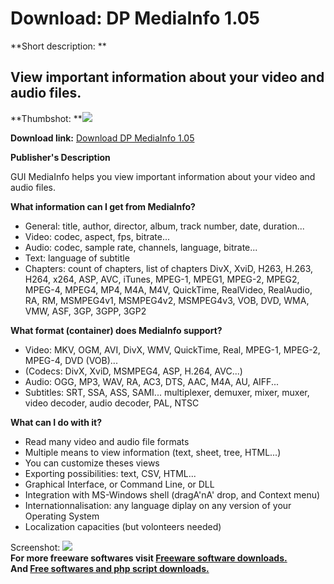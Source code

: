 # Download: DP MediaInfo 1.05

**Short description: **

## View important information about your video and audio files.

  
**Thumbshot: **![](http://www.freewarefiles.com/screenshot/guimediainfo_md.gif)   
  
**Download link:** [Download DP MediaInfo 1.05](http://freesoftwares.boysofts.com/DP-MediaInfo_program_26867.html)  
  

**Publisher's Description**  
  

GUI MediaInfo helps you view important information about your video and audio
files.

**What information can I get from MediaInfo?**

  * General: title, author, director, album, track number, date, duration... 
  * Video: codec, aspect, fps, bitrate... 
  * Audio: codec, sample rate, channels, language, bitrate... 
  * Text: language of subtitle 
  * Chapters: count of chapters, list of chapters 
DivX, XviD, H263, H.263, H264, x264, ASP, AVC, iTunes, MPEG-1, MPEG1, MPEG-2,
MPEG2, MPEG-4, MPEG4, MP4, M4A, M4V, QuickTime, RealVideo, RealAudio, RA, RM,
MSMPEG4v1, MSMPEG4v2, MSMPEG4v3, VOB, DVD, WMA, VMW, ASF, 3GP, 3GPP, 3GP2

**What format (container) does MediaInfo support?**

  * Video: MKV, OGM, AVI, DivX, WMV, QuickTime, Real, MPEG-1, MPEG-2, MPEG-4, DVD (VOB)... 
  * (Codecs: DivX, XviD, MSMPEG4, ASP, H.264, AVC...) 
  * Audio: OGG, MP3, WAV, RA, AC3, DTS, AAC, M4A, AU, AIFF... 
  * Subtitles: SRT, SSA, ASS, SAMI... multiplexer, demuxer, mixer, muxer, video decoder, audio decoder, PAL, NTSC 

**What can I do with it?**

  * Read many video and audio file formats 
  * Multiple means to view information (text, sheet, tree, HTML...) 
  * You can customize theses views 
  * Exporting possibilities: text, CSV, HTML... 
  * Graphical Interface, or Command Line, or DLL 
  * Integration with MS-Windows shell (dragA'nA' drop, and Context menu) 
  * Internationnalisation: any language diplay on any version of your Operating System 
  * Localization capacities (but volonteers needed) 

  
  
Screenshot: ![](http://www.freewarefiles.com/screenshot/guimediainfo.gif)  
**For more freeware softwares visit [Freeware software downloads.](http://freesoftwares.boysofts.com/)**   
**And [Free softwares and php script downloads.](http://www.boysofts.com/)**

